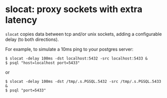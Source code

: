 # slocat: proxy sockets with extra latency

`slocat` copies data between tcp and/or unix sockets, adding a configurable
delay (to both directions).

For example, to simulate a 10ms ping to your postgres server:

```
$ slocat -delay 100ms -dst localhost:5432 -src localhost:5433 &
$ psql "host=localhost port=5433"
```

or

```
$ slocat -delay 100ms -dst /tmp/.s.PGSQL.5432 -src /tmp/.s.PGSQL.5433 &
$ psql "port=5433"
```
